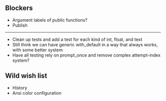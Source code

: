 ## Blockers

- Argument labels of public functions?
- Publish

---

- Clean up tests and add a test for each kind of int, float, and text
- Still think we can have generic with_default in a way that always works, with some better system
- Have all testing rely on prompt_once and remove complex attempt-index system?

## Wild wish list

- History
- Ansi color configuration
